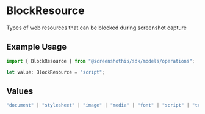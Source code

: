 # BlockResource

Types of web resources that can be blocked during screenshot capture

## Example Usage

```typescript
import { BlockResource } from "@screenshothis/sdk/models/operations";

let value: BlockResource = "script";
```

## Values

```typescript
"document" | "stylesheet" | "image" | "media" | "font" | "script" | "texttrack" | "xhr" | "fetch" | "prefetch" | "eventsource" | "websocket" | "manifest" | "signedexchange" | "ping" | "cspviolationreport" | "preflight" | "other"
```